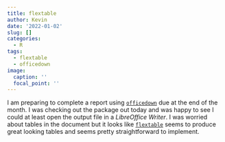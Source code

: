 ```yaml
---
title: flextable
author: Kevin
date: '2022-01-02'
slug: []
categories:
  - R
tags:
  - flextable
  - officedown
image:
  caption: ''
  focal_point: ''
---
```



I am preparing to complete a report using [`officedown`](https://ardata-fr.github.io/officeverse/officedown-for-word.html) due at the end of the month. I was checking out the package out today and was happy to see I could at least open the output file in a _LibreOffice Writer_. I was worried about tables in the document  but it looks like [`flextable`](https://ardata-fr.github.io/flextable-book/) seems to produce great looking tables and seems pretty straightforward to implement.  